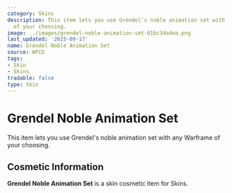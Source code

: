 ```yaml
---
category: Skins
description: This item lets you use Grendel's noble animation set with any Warframe
  of your choosing.
image: ../images/grendel-noble-animation-set-01bc34a4ea.png
last_updated: '2025-09-17'
name: Grendel Noble Animation Set
source: WFCD
tags:
- Skin
- Skins
tradable: false
type: Skin
---
```


# Grendel Noble Animation Set

This item lets you use Grendel's noble animation set with any Warframe of your choosing.

## Cosmetic Information

**Grendel Noble Animation Set** is a skin cosmetic item for Skins.

